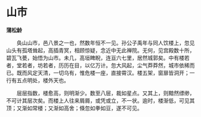 # 山市

**蒲松龄**

　　奂山山市，邑八景之一也，然数年恒不一见。孙公子禹年与同人饮楼上，忽见山头有孤塔耸起，高插青冥，相顾惊疑，念近中无此禅院。无何，见宫殿数十所，碧瓦飞甍，始悟为山市。未几，高垣睥睨，连亘六七里，居然城郭矣。中有楼若者，堂若者，坊若者，历历在目，以亿万计。忽大风起，尘气莽莽然，城市依稀而已。既而风定天清，一切乌有，惟危楼一座，直接霄汉。楼五架，窗扉皆洞开；一行有五点明处，楼外天也。

　　层层指数，楼愈高，则明渐少。数至八层，裁如星点。又其上，则黯然缥缈，不可计其层次矣。而楼上人往来屑屑，或凭或立，不一状。逾时，楼渐低，可见其顶；又渐如常楼；又渐如高舍；倏忽如拳如豆，遂不可见。

